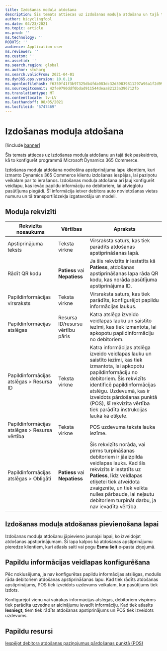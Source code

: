 ```yaml
---
title: Izdošanas moduļa atdošana
description: Šis temats attiecas uz izdošanas moduļa atdošanu un tajā tiek paskaidrots, kā to konfigurēt programmā Microsoft Dynamics 365 Commerce.
author: bicyclingfool
ms.date: 04/23/2021
ms.topic: article
ms.prod: ''
ms.technology: ''
ROBOTS: ''
audience: Application user
ms.reviewer: ''
ms.custom: ''
ms.assetid: ''
ms.search.region: global
ms.author: stuharg
ms.search.validFrom: 2021-04-01
ms.dyn365.ops.version: 10.0.19
ms.openlocfilehash: f6359f41f3b97325db4fda083dc32d39839811297a96a1f2d99a93990c00afae
ms.sourcegitcommit: 42fe9790ddf0bdad911544deaa82123a396712fb
ms.translationtype: MT
ms.contentlocale: lv-LV
ms.lasthandoff: 08/05/2021
ms.locfileid: "6747469"
---
```

# <a name="check-in-for-pickup-module"></a>Izdošanas moduļa atdošana

[!include [banner](includes/banner.md)]

Šis temats attiecas uz izdošanas moduļa atdošanu un tajā tiek paskaidrots, kā to konfigurēt programmā Microsoft Dynamics 365 Commerce.

Izdošanas moduļa atdošana nodrošina apstiprinājuma lapu klientiem, kuri izmanto Dynamics 365 Commerce klientu izdošanas iespējas, lai paziņotu veikalam par to ierašanos. Izdošanas moduļa atdošana arī ļauj konfigurēt veidlapu, kas ievāc papildu informāciju no debitoriem, lai atvieglotu pasūtījuma piegādi. Šī informācija ietver debitora auto novietošanas vietas numuru un tā transportlīdzekļa izgatavotāju un modeli. 

## <a name="module-properties"></a>Moduļa rekvizīti

| Rekvizīta nosaukums | Vērtības | Apraksts |
|---------------|--------|-------------|
| Apstiprinājuma teksts | Teksta virkne | Virsraksta saturs, kas tiek parādīts atdošanas apstiprināšanas lapā. |
| Rādīt QR kodu | **Patiess** vai **Nepatiess** | Ja šis rekvizīts ir iestatīts kā **Patiess**, atdošanas apstiprināšanas lapa rāda QR kodu, kas norāda pasūtījuma apstiprinājuma ID. |
| Papildinformācijas virsraksts | Teksta virkne | Virsraksta saturs, kas tiek parādīts, konfigurējot papildu informācijas laukus. |
| Papildinformācijas atslēgas | Resursa ID/resursu vērtību pāris | Katra atslēga izveido veidlapas lauku un saistīto iezīmi, kas tiek izmantota, lai apkopotu papildinformāciju no debitoriem. |
| Papildinformācijas atslēgas \> Resursa ID | Teksta virkne | Katra informācijas atslēga izveido veidlapas lauku un saistīto iezīmi, kas tiek izmantota, lai apkopotu papildinformāciju no debitoriem. Šis rekvizīts identificē papildinformācijas atslēgu. Uzdevumā, kas ir izveidots pārdošanas punktā (POS), šī rekvizīta vērtība tiek parādīta instrukcijas laukā kā etiķete. |
| Papildinformācijas atslēgas \> Resursa vērtība | Teksta virkne | POS uzdevuma teksta lauka iezīme. |
| Papildinformācijas atslēgas \> Obligāti | **Patiess** vai **Nepatiess** | Šis rekvizīts norāda, vai pirms turpināšanas debitoriem ir jāaizpilda veidlapas lauks. Kad šis rekvizīts ir iestatīts uz **Patiess**, līdz veidlapas etiķetei tiek atveidota zvaigznīte, un tiek veikta nulles pārbaude, lai neļautu debitoriem turpināt darbu, ja nav ievadīta vērtība. |

## <a name="add-the-check-in-for-pickup-module-to-a-page"></a>Izdošanas moduļa atdošanas pievienošana lapai

Izdošanas moduļa atdošanu jāpievieno jaunajai lapai, ko izveidojat atdošanas apstiprinājumam. Šī lapa kalpos kā atdošanas apstiprinājumu pieredze klientiem, kuri atlasīs saiti vai pogu **Esmu šeit** e-pasta ziņojumā. 

## <a name="configure-the-additional-information-form"></a>Papildu informācijas veidlapas konfigurēšana

Pēc noklusējuma, ja nav konfigurētas papildu informācijas atslēgas, modulis rāda debitoriem atdošanas apstiprināšanas lapu. Kad tiek rādīts atdošanas apstiprinājums, POS tiek izveidots uzdevums veikalam, kur pasūtījums tiek izdots.

Konfigurējot vienu vai vairākas informācijas atslēgas, debitoriem vispirms tiek parādīta uzvedne ar aicinājumu ievadīt informāciju. Kad tiek atlasīts **Iesniegt**, tiem tiek rādīts atdošanas apstiprinājums un POS tiek izveidots uzdevums. 

## <a name="additional-resources"></a>Papildu resursi

[Iespējot debitora atdošanas paziņojumus pārdošanas punktā (POS)](enable-customer-check-in.md)
